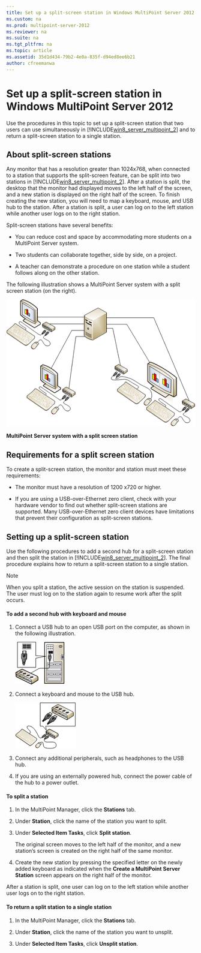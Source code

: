 ```yaml
---
title: Set up a split-screen station in Windows MultiPoint Server 2012
ms.custom: na
ms.prod: multipoint-server-2012
ms.reviewer: na
ms.suite: na
ms.tgt_pltfrm: na
ms.topic: article
ms.assetid: 35d1d434-79b2-4e0a-835f-d94ed8ee6b21
author: cfreemanwa
---
```

# Set up a split-screen station in Windows MultiPoint Server 2012
Use the procedures in this topic to set up a split\-screen station that two users can use simultaneously in [!INCLUDE[win8_server_multipoint_2](../Token/win8_server_multipoint_2_md.md)] and to return a split\-screen station to a single station.  
  
## About split\-screen stations  
Any monitor that has a resolution greater than 1024x768, when connected to a station that supports the split\-screen feature, can be split into two stations in [!INCLUDE[win8_server_multipoint_2](../Token/win8_server_multipoint_2_md.md)]. After a station is split, the desktop that the monitor had displayed moves to the left half of the screen, and a new station is displayed on the right half of the screen. To finish creating the new station, you will need to map a keyboard, mouse, and USB hub to the station. After a station is split, a user can log on to the left station while another user logs on to the right station.  
  
Split\-screen stations have several benefits:  
  
-   You can reduce cost and space by accommodating more students on a MultiPoint Server system.  
  
-   Two students can collaborate together, side by side, on a project.  
  
-   A teacher can demonstrate a procedure on one station while a student follows along on the other station.  
  
The following illustration shows a MultiPoint Server system with a split screen station \(on the right\).  
  
![](../Image/WMS_diagram3.gif)  
  
**MultiPoint Server system with a split screen station**  
  
## Requirements for a split screen station  
To create a split\-screen station, the monitor and station must meet these requirements:  
  
-   The monitor must have a resolution of 1200 x720 or higher.  
  
-   If you are using a USB\-over\-Ethernet zero client, check with your hardware vendor to find out whether split\-screen stations are supported. Many USB\-over\-Ethernet zero client devices have limitations that prevent their configuration as split\-screen stations.  
  
## Setting up a split\-screen station  
Use the following procedures to add a second hub for a split\-screen station and then split the station in [!INCLUDE[win8_server_multipoint_2](../Token/win8_server_multipoint_2_md.md)]. The final procedure explains how to return a split\-screen station to a single station.  
  
> [!NOTE]  
> When you split a station, the active session on the station is suspended. The user must log on to the station again to resume work after the split occurs.  
  
#### To add a second hub with keyboard and mouse  
  
1.  Connect a USB hub to an open USB port on the computer, as shown in the following illustration.  
  
    ![](../Image/WMSUSBHubConnection.gif)  
  
2.  Connect a keyboard and mouse to the USB hub.  
  
    ![](../Image/WMSUSBDeviceConnection.gif)  
  
3.  Connect any additional peripherals, such as headphones to the USB hub.  
  
4.  If you are using an externally powered hub, connect the power cable of the hub to a power outlet.  
  
#### To split a station  
  
1.  In the MultiPoint Manager, click the **Stations** tab.  
  
2.  Under **Station**, click the name of the station you want to split.  
  
3.  Under **Selected Item Tasks**, click **Split station**.  
  
    The original screen moves to the left half of the monitor, and a new station’s screen is created on the right half of the same monitor.  
  
4.  Create the new station by pressing the specified letter on the newly added keyboard as indicated when the **Create a MultiPoint Server Station** screen appears on the right half of the monitor.  
  
After a station is split, one user can log on to the left station while another user logs on to the right station.  
  
#### To return a split station to a single station  
  
1.  In the MultiPoint Manager, click the **Stations** tab.  
  
2.  Under **Station**, click the name of the station you want to unsplit.  
  
3.  Under **Selected Item Tasks**, click **Unsplit station**.  
  

